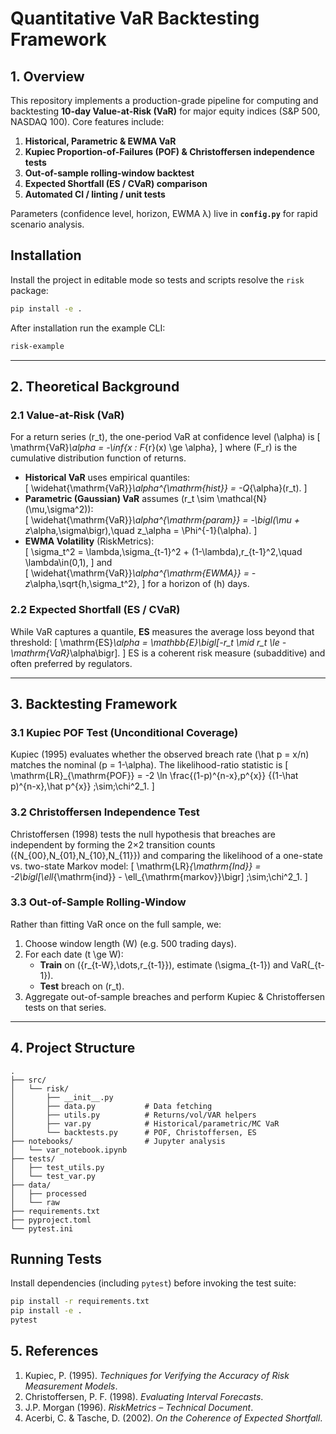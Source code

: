 # Quantitative VaR Backtesting Framework

## 1. Overview

This repository implements a production-grade pipeline for computing and backtesting **10-day Value-at-Risk (VaR)** for major equity indices (S&P 500, NASDAQ 100). Core features include:

1. **Historical, Parametric & EWMA VaR**  
2. **Kupiec Proportion-of-Failures (POF) & Christoffersen independence tests**  
3. **Out-of-sample rolling-window backtest**  
4. **Expected Shortfall (ES / CVaR) comparison**  
5. **Automated CI / linting / unit tests**

Parameters (confidence level, horizon, EWMA λ) live in **`config.py`** for rapid scenario analysis.

## Installation

Install the project in editable mode so tests and scripts resolve the `risk` package:

```bash
pip install -e .
```

After installation run the example CLI:

```bash
risk-example
```

---

## 2. Theoretical Background

### 2.1 Value-at-Risk (VaR)

For a return series \(r_t\), the one-period VaR at confidence level \(\alpha\) is
\[
  \mathrm{VaR}_\alpha = -\inf\{x : F_{r}(x) \ge \alpha\},
\]
where \(F_r\) is the cumulative distribution function of returns.  

- **Historical VaR** uses empirical quantiles:  
  \[
    \widehat{\mathrm{VaR}}_\alpha^{\mathrm{hist}} = -Q_{\alpha}(r_t).
  \]
- **Parametric (Gaussian) VaR** assumes \(r_t \sim \mathcal{N}(\mu,\sigma^2)\):  
  \[
    \widehat{\mathrm{VaR}}_\alpha^{\mathrm{param}} 
    = -\bigl(\mu + z_\alpha\,\sigma\bigr),\quad z_\alpha = \Phi^{-1}(\alpha).
  \]
- **EWMA Volatility** (RiskMetrics):  
  \[
    \sigma_t^2 = \lambda\,\sigma_{t-1}^2 + (1-\lambda)\,r_{t-1}^2,\quad \lambda\in(0,1),
  \]
  and  
  \[
    \widehat{\mathrm{VaR}}_\alpha^{\mathrm{EWMA}} 
    = -z_\alpha\,\sqrt{h\,\sigma_t^2},
  \]
  for a horizon of \(h\) days.

### 2.2 Expected Shortfall (ES / CVaR)

While VaR captures a quantile, **ES** measures the average loss beyond that threshold:
\[
  \mathrm{ES}_\alpha = \mathbb{E}\bigl[-r_t \mid r_t \le -\mathrm{VaR}_\alpha\bigr].
\]
ES is a coherent risk measure (subadditive) and often preferred by regulators.

---

## 3. Backtesting Framework

### 3.1 Kupiec POF Test (Unconditional Coverage)

Kupiec (1995) evaluates whether the observed breach rate \(\hat p = x/n\) matches the nominal \(p = 1-\alpha\). The likelihood-ratio statistic is
\[
  \mathrm{LR}_{\mathrm{POF}}
  = -2 \ln
    \frac{(1-p)^{n-x}\,p^{x}}
         {(1-\hat p)^{n-x}\,\hat p^{x}}
  \;\sim\;\chi^2_1.
\]

### 3.2 Christoffersen Independence Test

Christoffersen (1998) tests the null hypothesis that breaches are independent by forming the 2×2 transition counts \(\{N_{00},N_{01},N_{10},N_{11}\}\) and comparing the likelihood of a one-state vs. two-state Markov model:
\[
  \mathrm{LR}_{\mathrm{Ind}}
  = -2\bigl[\ell_{\mathrm{ind}} - \ell_{\mathrm{markov}}\bigr]
  \;\sim\;\chi^2_1.
\]

### 3.3 Out-of-Sample Rolling-Window

Rather than fitting VaR once on the full sample, we:

1. Choose window length \(W\) (e.g. 500 trading days).  
2. For each date \(t \ge W\):  
   - **Train** on \(\{r_{t-W},\dots,r_{t-1}\}\), estimate \(\sigma_{t-1}\) and VaR\(_{t-1}\).  
   - **Test** breach on \(r_t\).  
3. Aggregate out-of-sample breaches and perform Kupiec & Christoffersen tests on that series.

---


## 4. Project Structure

```
.
├── src/
│   └── risk/
│       ├── __init__.py
│       ├── data.py           # Data fetching
│       ├── utils.py          # Returns/vol/VAR helpers
│       ├── var.py            # Historical/parametric/MC VaR
│       └── backtests.py      # POF, Christoffersen, ES
├── notebooks/                # Jupyter analysis
│   └── var_notebook.ipynb
├── tests/
│   ├── test_utils.py
│   └── test_var.py
├── data/
│   ├── processed
│   └── raw
├── requirements.txt
├── pyproject.toml
└── pytest.ini
```

## Running Tests

Install dependencies (including `pytest`) before invoking the test suite:

```bash
pip install -r requirements.txt
pip install -e .
pytest
```


## 5. References

1. Kupiec, P. (1995). *Techniques for Verifying the Accuracy of Risk Measurement Models*.  
2. Christoffersen, P. F. (1998). *Evaluating Interval Forecasts*.  
3. J.P. Morgan (1996). *RiskMetrics – Technical Document*.  
4. Acerbi, C. & Tasche, D. (2002). *On the Coherence of Expected Shortfall*.